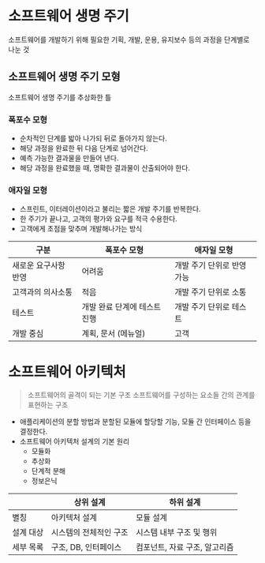 # 소프트웨어 생명 주기

소프트웨어를 개발하기 위해 필요한 기획, 개발, 운용, 유지보수 등의 과정을 단계별로 나눈 것



## 소프트웨어 생명 주기 모형

소프트웨어 생명 주기를 추상화한 틀

### 폭포수 모형

- 순차적인 단계를 밟아 나가되 뒤로 돌아가지 않는다.
- 해당 과정을 완료한 뒤 다음 단계로 넘어간다.
- 예측 가능한 결과물을 만들어 낸다.
- 해당 과정을 완료했을 때, 명확한 결과물이 산출되어야 한다.

### 애자일 모형

- 스프린트, 이터레이션이라고 불리는 짧은 개발 주기를 반복한다.
- 한 주기가 끝나고, 고객의 평가와 요구를 적극 수용한다.
- 고객에게 초점을 맞추며 개발해나가는 방식

| 구분                 | 폭포수 모형                  | 애자일 모형                |
| -------------------- | ---------------------------- | -------------------------- |
| 새로운 요구사항 반영 | 어려움                       | 개발 주기 단위로 반영 가능 |
| 고객과의 의사소통    | 적음                         | 개발 주기 단위로 소통      |
| 테스트               | 개발 완료 단계에 테스트 진행 | 개발 주기 단위로 테스트    |
| 개발 중심            | 계획, 문서 (메뉴얼)          | 고객                       |



# 소프트웨어 아키텍처

> 소프트웨어의 골격이 되는 기본 구조
> 소프트웨어를 구성하는 요소들 간의 관계를 표현하는 구조

- 애플리케이션의 분할 방법과 분할된 모듈에 할당할 기능, 모듈 간 인터페이스 등을 결정한다.
- 소프트웨어 아키텍처 설계의 기본 원리
  - 모듈화
  - 추상화
  - 단계적 분해
  - 정보은닉

|           | 상위 설계              | 하위 설계                     |
| --------- | ---------------------- | ----------------------------- |
| 별칭      | 아키텍처 설계          | 모듈 설계                     |
| 설계 대상 | 시스템의 전체적인 구조 | 시스템 내부 구조 및 행위      |
| 세부 목록 | 구조, DB, 인터페이스   | 컴포넌트, 자료 구조, 알고리즘 |



